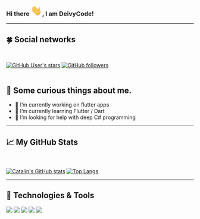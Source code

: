 ### Hi there <img src="https://raw.githubusercontent.com/n0obit4/n0obit4/master/wave.gif" width="30px">, I am DeivyCode!

---
## &#x1F340; Social networks
<br>

[![GitHub User's stars](https://img.shields.io/github/stars/DeivyCode?style=social)](https://github.com/DeivyCode?tab=stars)
[![GitHub followers](https://img.shields.io/github/followers/DeivyCode?style=social)](https://github.com/DeivyCode?tab=followers)
<br>
<br>

## &#x1F62C; Some curious things about me.

- 🔭 I’m currently working on flutter apps
- 🌱 I’m currently learning Flutter / Dart
- 🤔 I’m looking for help with deep C# programming

---

## &#x1f4c8; My GitHub Stats
<br>


[![Catalin's GitHub stats](https://github-readme-stats.vercel.app/api?username=DeivyCode&show_icons=true&title_color=ffffff&text_color=c9cacc&icon_color=2bbc8a&bg_color=1d1f21)](https://github.com/DeivyCode) 
[![Top Langs](https://github-readme-stats.vercel.app/api/top-langs/?username=anuraghazra)](https://github.com/anuraghazra/github-readme-stats)

---

## 🔧 Technologies & Tools


![](https://img.shields.io/badge/.NET-API-informational?style=flat&logo=dotnet&logoColor=white&color=2bbc8a)
![](https://img.shields.io/badge/CSharp-Code-informational?style=flat&logo=csharp&logoColor=white&color=2bbc8a)
![](https://img.shields.io/badge/Dart-Code-informational?style=flat&logo=dart&logoColor=white&color=2bbc8a)
![](https://img.shields.io/badge/Flutter-Code-informational?style=flat&logo=flutter&logoColor=white&color=2bbc8a)
![](https://img.shields.io/badge/Javascript-Code-informational?style=flat&logo=javascript&logoColor=white&color=2bbc8a)
